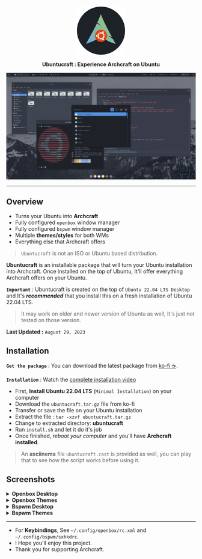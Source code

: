 <p align="center">
<a href="https://ko-fi.com/s/1d8e3409a8"><img src="images/logo.png" height="128" width="128" alt="Archcraft"></a>
</p>

<p align="center">
<b>Ubuntucraft : Experience Archcraft on Ubuntu</b>
</p>

[![image](./images/openbox-themes/openbox_theme_1.png)](https://youtu.be/nTnqDM8qNTk)

---

## Overview

- Turns your Ubuntu into **Archcraft**
- Fully configured `openbox` window manager
- Fully configured `bspwm` window manager
- Multiple **themes/styles** for both WMs
- Everything else that Archcraft offers

> `Ubuntucraft` is not an ISO or Ubuntu based distribution.

**Ubuntucraft** is an installable package that will turn your Ubuntu installation into Archcraft. Once installed on the top of Ubuntu, It'll offer everything Archcraft offers on your Ubuntu.

**`Important`** : Ubuntucraft is created on the top of `Ubuntu 22.04 LTS Desktop` and It's ***recommended*** that you install this on a fresh installation of Ubuntu 22.04 LTS.
> It may work on older and newer version of Ubuntu as well, It's just not tested on those version.


**Last Updated :** `August 29, 2023`

## Installation

**`Get the package`** : You can download the latest package from [ko-fi :coffee:](https://ko-fi.com/s/1d8e3409a8).

**`Installation`** : Watch the [complete installation video](https://youtu.be/nTnqDM8qNTk)
- First, **Install Ubuntu 22.04 LTS** (`Minimal Installation`) on your computer
- Download the `ubuntucraft.tar.gz` file from ko-fi
- Transfer or save the file on your Ubuntu installation
- Extract the file : `tar -xzvf ubuntucraft.tar.gz`
- Change to extracted directory: **ubuntucraft**
- Run `install.sh` and let it do it's job
- Once finished, _reboot your computer_ and you'll have **Archcraft installed**.

> An **asciinema** file `ubuntucraft.cast` is provided as well, you can play that to see how the script works before using it.

## Screenshots

<!-- Openbox -->

<details>
<summary><b>Openbox Desktop</b></summary>

| Rofi : Apps | File Manager | Editor | Terminal | Rofi : music |
| --- | --- | --- | --- | --- |
|![img](./images/openbox-desktop/openbox_desk_1.png)|![img](./images/openbox-desktop/openbox_desk_2.png)|![img](./images/openbox-desktop/openbox_desk_3.png)|![img](./images/openbox-desktop/openbox_desk_4.png)|![img](./images/openbox-desktop/openbox_desk_5.png)|

| Rofi : powermenu | Rofi : screenshot | Rofi : network | Rofi : bluetooth | CLI Apps |
| --- | --- | --- | --- | --- |
|![img](./images/openbox-desktop/openbox_desk_6.png)|![img](./images/openbox-desktop/openbox_desk_7.png)|![img](./images/openbox-desktop/openbox_desk_8.png)|![img](./images/openbox-desktop/openbox_desk_9.png)|![img](./images/openbox-desktop/openbox_desk_10.png)|

</details>

<details>
<summary><b>Openbox Themes</b></summary>

| Default | Adaptive | Beach | Forest | Hack |
| --- | --- | --- | --- | --- |
|![img](./images/openbox-themes/openbox_theme_1.png)|![img](./images/openbox-themes/openbox_theme_2.png)|![img](./images/openbox-themes/openbox_theme_3.png)|![img](./images/openbox-themes/openbox_theme_4.png)|![img](./images/openbox-themes/openbox_theme_5.png)|

| Manhattan | Slime | Spark | Wave | Easy |
| --- | --- | --- | --- | --- |
|![img](./images/openbox-themes/openbox_theme_6.png)|![img](./images/openbox-themes/openbox_theme_7.png)|![img](./images/openbox-themes/openbox_theme_8.png)|![img](./images/openbox-themes/openbox_theme_9.png)|![img](./images/openbox-themes/openbox_theme_10.png)|

</details>

<!-- Bspwm -->

<details>
<summary><b>Bspwm Desktop</b></summary>

| Rofi : Apps | File Manager | Editor | Terminal | Rofi : network |
| --- | --- | --- | --- | --- |
|![img](./images/bspwm-desktop/bspwm_desk_1.png)|![img](./images/bspwm-desktop/bspwm_desk_2.png)|![img](./images/bspwm-desktop/bspwm_desk_3.png)|![img](./images/bspwm-desktop/bspwm_desk_4.png)|![img](./images/bspwm-desktop/bspwm_desk_5.png)|

| Rofi : bluetooth | Rofi : music | Rofi : power | Rofi : screenshot | Rofi : root |
| --- | --- | --- | --- | --- |
|![img](./images/bspwm-desktop/bspwm_desk_6.png)|![img](./images/bspwm-desktop/bspwm_desk_7.png)|![img](./images/bspwm-desktop/bspwm_desk_8.png)|![img](./images/bspwm-desktop/bspwm_desk_9.png)|![img](./images/bspwm-desktop/bspwm_desk_10.png)|

| Rofi : themes | CLI apps | Misc |
| --- | --- | --- |
|![img](./images/bspwm-desktop/bspwm_desk_11.png)|![img](./images/bspwm-desktop/bspwm_desk_12.png)|![img](./images/bspwm-desktop/bspwm_desk_13.png)|

</details>

<details>
<summary><b>Bspwm Themes</b></summary>

| Default | Adaptive | Beach | Forest | Hack |
| --- | --- | --- | --- | --- |
|![img](./images/bspwm-themes/bspwm_theme_1.png)|![img](./images/bspwm-themes/bspwm_theme_2.png)|![img](./images/bspwm-themes/bspwm_theme_3.png)|![img](./images/bspwm-themes/bspwm_theme_4.png)|![img](./images/bspwm-themes/bspwm_theme_5.png)|

| Manhattan | Onedark | Slime | Spark | Wave |
| --- | --- | --- | --- | --- |
|![img](./images/bspwm-themes/bspwm_theme_6.png)|![img](./images/bspwm-themes/bspwm_theme_7.png)|![img](./images/bspwm-themes/bspwm_theme_8.png)|![img](./images/bspwm-themes/bspwm_theme_9.png)|![img](./images/bspwm-themes/bspwm_theme_10.png)|

</details>

---

- For **Keybindings**, See `~/.config/openbox/rc.xml` and `~/.config/bspwm/sxhkdrc`.
- I Hope you'll enjoy this project.
- Thank you for supporting Archcraft.
